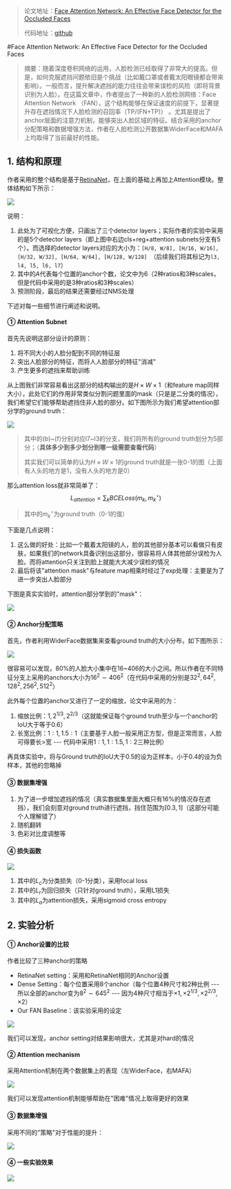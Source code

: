 > 论文地址：[Face Attention Network: An Effective Face Detector for the Occluded Faces](https://arxiv.org/abs/1711.07246)
>
> 代码地址：[github](https://github.com/rainofmine/Face_Attention_Network)

#Face Attention Network: An Effective Face Detector for the Occluded Faces

> 摘要：随着深度卷积网络的运用，人脸检测已经取得了非常大的提高。但是，如何克服遮挡问题依旧是个挑战（比如戴口罩或者戴太阳眼镜都会带来影响）。一般而言，提升解决遮挡的能力往往会带来误检的风险（即将背景识别为人脸）。在这篇文章中，作者提出了一种新的人脸检测网络：Face Attention Network （FAN），这个结构能够在保证速度的前提下，显著提升存在遮挡情况下人脸检测的召回率（TP/(FN+TP)） 。尤其是提出了anchor层面的注意力机制，能够突出人脸区域的特征。结合采用的anchor分配策略和数据增强方法，作者在人脸检测公开数据集WiderFace和MAFA上均取得了当前最好的性能。

## 1. 结构和原理

作者采用的整个结构是基于[RetinaNet](https://arxiv.org/abs/1708.02002)，在上面的基础上再加上Attention模块。整体结构如下所示：

![](png/a1.png)

说明：

1. 此处为了可视化方便，只画出了三个detector layers；实际作者的实验中采用的是5个detector layers（即上图中右边cls+reg+attention subnets分支有5个）。而选择的detector layers对应的大小为：`[H/8, W/8], [H/16, W/16], [H/32, W/32], [H/64, W/64], [H/128, W/128] `（后续我们将其标记为`l3, l4, l5, l6, l7`）
2. 其中的$A$代表每个位置的anchor个数，论文中为6（2种ratios和3种scales，但是代码中采用的是3种ratios和3种scales）
3. 预测阶段，最后的结果还需要经过NMS处理

下述对每一些细节进行阐述和说明。

#### ① Attention Subnet

首先先说明这部分设计的原则：

1. 将不同大小的人脸分配到不同的特征层
2. 突出人脸部分的特征，而将人人脸部分的特征"消减"
3. 产生更多的遮挡来帮助训练

从上图我们非常容易看出这部分的结构输出的是$H\times W\times 1$（和feature map同样大小），此处它们的作用非常类似分割问题里面的mask（只是是二分类的情况），我们希望它们能够帮助遮挡住非人脸的部分。如下图所示为我们希望attention部分学的ground truth：

![](png/a2.png)

> 其中的(b)~(f)分别对应l7~l3的分支，我们将所有的ground truth划分为5部分；（**具体多少到多少划分到哪一级需要查看代码**）
>
> 其实我们可以简单的认为$H\times W\times 1$的ground truth就是一张0-1的图（上面有人头的地方是1，没有人头的地方是0）

那么attention loss就非常简单了：
$$
L_{attention}=\sum_k BCELoss(m_k, m_k^\star)
$$

> 其中的$m_k^\star$为ground truth（0-1的值）

下面是几点说明：

1. 这么做的好处：比如一个戴着太阳镜的人，脸的其他部分基本可以看做只有皮肤，如果我们的network具备识别出这部分，很容易将人体其他部分误检为人脸。而将attention只关注到脸上就能大大减少误检的情况
2. 最后将该"attention mask"与feature map相乘时经过了exp处理：主要是为了进一步突出人脸部分

下图是真实实验时，attention部分学到的"mask"：

![](png/a3.png)

#### ② Anchor分配策略

首先，作者利用WiderFace数据集来查看ground truth的大小分布，如下图所示：

![](png/a4.png)

很容易可以发现，80%的人脸大小集中在16~406的大小之间。所以作者在不同特征分支上采用的anchors大小为$16^2\sim 406^2$（在代码中采用的分别是$32^2,64^2,128^2,256^2,512^2$）

此外每个位置的anchor又进行了一定的缩放，论文中采用的为：

1. 缩放比例：$1,2^{1/3},2^{2/3}$（这就能保证每个ground truth至少与一个anchor的IoU大于等于0.6）
2. 长宽比例：$1:1,1.5:1$（主要基于人脸一般采用正方型，但是正常而言，人脸可得要长>宽 --- 代码中采用$1:1,1:1.5,1:2$三种比例）

再具体实验中，将与Ground truth的IoU大于0.5的设为正样本，小于0.4的设为负样本，其他的忽略掉

#### ③ 数据集增强

1. 为了进一步增加遮挡的情况（真实数据集里面大概只有16%的情况存在遮挡），我们会刻意对ground truth进行遮挡，挡住范围为$[0.3,1]$（这部分可能个人理解错了）
2. 随机翻转
3. 色彩对比度调整等

#### ④ 损失函数

![](png/a5.png)

1. 其中的$L_c$为分类损失（0-1分类），采用focal loss
2. 其中的$L_r$为回归损失（只针对ground truth），采用L1损失
3. 其中的$L_a$为attention损失，采用sigmoid cross entropy

## 2. 实验分析

#### ① Anchor设置的比较

作者比较了三种anchor的策略

- RetinaNet setting：采用和RetinaNet相同的Anchor设置
- Dense Setting：每个位置采用8个anchor（每个位置4种尺寸和2种比例 --- 所以全部的anchor变为$8^2\sim 645^2$ --- 因为4种尺寸相当于$\times 1,\times 2^{1/3},\times 2^{2/3},\times 2$）
- Our FAN Baseline：该实验采用的设定

![](png/a6.png)

我们可以发现，anchor setting对结果影响很大，尤其是对hard的情况

#### ② Attention mechanism

采用Attention机制在两个数据集上的表现（左WiderFace，右MAFA）

![](png/a7.png)

我们可以发现attention机制能够帮助在"困难"情况上取得更好的效果

#### ③ 数据集增强

采用不同的"策略"对于性能的提升：

![](png/a8.png)

#### ④ 一些实验效果

![](png/a9.png)

